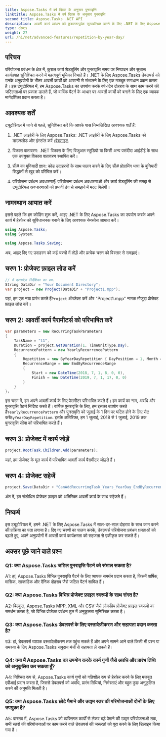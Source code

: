 ```yaml
---
title: Aspose.Tasks में वर्ष दिवस के अनुसार पुनरावृत्ति
linktitle: Aspose.Tasks में वर्ष दिवस के अनुसार पुनरावृत्ति
second_title: Aspose.Tasks .NET API
description: आवर्ती कार्य प्रबंधन को कुशलतापूर्वक सुव्यवस्थित करने के लिए .NET के लिए Aspose.Tasks में वर्ष-दिवस की पुनरावृत्ति को संभालना सीखें।
type: docs
weight: 27
url: /hi/net/advanced-features/repetition-by-year-day/
---
```

## परिचय

परियोजना प्रबंधन के क्षेत्र में, कुशल कार्य शेड्यूलिंग और पुनरावृत्ति समय पर निष्पादन और सुचारू कार्यप्रवाह सुनिश्चित करने में महत्वपूर्ण भूमिका निभाते हैं। .NET के लिए Aspose.Tasks डेवलपर्स को उनके अनुप्रयोगों के भीतर आवर्ती कार्यों को आसानी से संभालने के लिए एक मजबूत समाधान प्रदान करता है। इस ट्यूटोरियल में, हम Aspose.Tasks का उपयोग करके वर्ष-दिन दोहराव के साथ काम करने की जटिलताओं पर प्रकाश डालते हैं, जो वार्षिक पैटर्न के आधार पर आवर्ती कार्यों को बनाने के लिए एक व्यापक मार्गदर्शिका प्रदान करता है।

## आवश्यक शर्तें

ट्यूटोरियल में जाने से पहले, सुनिश्चित करें कि आपके पास निम्नलिखित आवश्यक शर्तें हैं:

1.  .NET लाइब्रेरी के लिए Aspose.Tasks: .NET लाइब्रेरी के लिए Aspose.Tasks को डाउनलोड और इंस्टॉल करें।[वेबसाइट](https://releases.aspose.com/tasks/net/).
   
2. विकास वातावरण: .NET विकास के लिए विजुअल स्टूडियो या किसी अन्य पसंदीदा आईडीई के साथ एक उपयुक्त विकास वातावरण स्थापित करें।

3. सी# का बुनियादी ज्ञान: कोड उदाहरणों के साथ पालन करने के लिए सी# प्रोग्रामिंग भाषा के बुनियादी सिद्धांतों से खुद को परिचित करें।

4. परियोजना प्रबंधन अवधारणाएँ: परियोजना प्रबंधन अवधारणाओं और कार्य शेड्यूलिंग की समझ से ट्यूटोरियल अवधारणाओं को प्रभावी ढंग से समझने में मदद मिलेगी।

## नामस्थान आयात करें

इससे पहले कि हम कोडिंग शुरू करें, आइए .NET के लिए Aspose.Tasks का उपयोग करके अपने कार्य में हेरफेर को सुविधाजनक बनाने के लिए आवश्यक नेमस्पेस आयात करें।

```csharp
using Aspose.Tasks;
using System;

using Aspose.Tasks.Saving;

```

अब, आइए दिए गए उदाहरण को कई चरणों में तोड़ें और प्रत्येक चरण को विस्तार से समझाएं।

## चरण 1: प्रोजेक्ट फ़ाइल लोड करें

```csharp
// वें दस्तावेज़ निर्देशिका का पथ.
String DataDir = "Your Document Directory";
var project = new Project(DataDir + "Project1.mpp");
```

 यहां, हम एक नया प्रारंभ करते हैं`Project` ऑब्जेक्ट करें और "Project1.mpp" नामक मौजूदा प्रोजेक्ट फ़ाइल लोड करें।

## चरण 2: आवर्ती कार्य पैरामीटर्स को परिभाषित करें

```csharp
var parameters = new RecurringTaskParameters
{
    TaskName = "t1",
    Duration = project.GetDuration(1, TimeUnitType.Day),
    RecurrencePattern = new YearlyRecurrencePattern
    {
        Repetition = new ByYearDayRepetition { DayPosition = 1, Month = Month.July },
        RecurrenceRange = new EndByRecurrenceRange
        {
            Start = new DateTime(2018, 7, 1, 8, 0, 0),
            Finish = new DateTime(2019, 7, 1, 17, 0, 0)
        }
    }
};
```

 इस चरण में, हम अपने आवर्ती कार्य के लिए पैरामीटर परिभाषित करते हैं। हम कार्य का नाम, अवधि और पुनरावृत्ति पैटर्न निर्दिष्ट करते हैं। वार्षिक पुनरावृत्ति के लिए, हम इसका उपयोग करते हैं`YearlyRecurrencePattern` और पुनरावृत्ति को जुलाई के 1 दिन पर घटित होने के लिए सेट करें`ByYearDayRepetition`. इसके अतिरिक्त, हम 1 जुलाई, 2018 से 1 जुलाई, 2019 तक पुनरावृत्ति सीमा को परिभाषित करते हैं।

## चरण 3: प्रोजेक्ट में कार्य जोड़ें

```csharp
project.RootTask.Children.Add(parameters);
```

यहां, हम प्रोजेक्ट के मूल कार्य में परिभाषित आवर्ती कार्य पैरामीटर जोड़ते हैं।

## चरण 4: प्रोजेक्ट सहेजें

```csharp
project.Save(DataDir + "CanAddRecurringTask_Years_YearDay_EndByRecurrenceRange_Test.mpp", SaveFileFormat.Mpp);
```

अंत में, हम संशोधित प्रोजेक्ट फ़ाइल को अतिरिक्त आवर्ती कार्य के साथ सहेजते हैं।

## निष्कर्ष

इस ट्यूटोरियल में, हमने .NET के लिए Aspose.Tasks में साल-दर-साल दोहराव के साथ काम करने की प्रक्रिया का पता लगाया है। दिए गए चरणों का पालन करके, डेवलपर्स परियोजना प्रबंधन क्षमताओं को बढ़ाते हुए, अपने अनुप्रयोगों में आवर्ती कार्य कार्यक्षमता को सहजता से एकीकृत कर सकते हैं।

## अक्सर पूछे जाने वाले प्रश्न

### Q1: क्या Aspose.Tasks जटिल पुनरावृत्ति पैटर्न को संभाल सकता है?

A1: हां, Aspose.Tasks विभिन्न पुनरावृत्ति पैटर्न के लिए व्यापक समर्थन प्रदान करता है, जिसमें वार्षिक, मासिक, साप्ताहिक और दैनिक दोहराव जैसे जटिल पैटर्न शामिल हैं।

### Q2: क्या Aspose.Tasks विभिन्न प्रोजेक्ट फ़ाइल स्वरूपों के साथ संगत है?

A2: बिल्कुल, Aspose.Tasks MPP, XML और CSV जैसे लोकप्रिय प्रोजेक्ट फ़ाइल स्वरूपों का समर्थन करता है, जो विभिन्न प्रोजेक्ट प्रबंधन टूल में अनुकूलता सुनिश्चित करता है।

### Q3: क्या Aspose.Tasks डेवलपर्स के लिए दस्तावेज़ीकरण और सहायता प्रदान करता है?

उ3: हां, डेवलपर्स व्यापक दस्तावेज़ीकरण तक पहुंच सकते हैं और अपने सामने आने वाले किसी भी प्रश्न या समस्या के लिए Aspose.Tasks समुदाय मंचों से सहायता ले सकते हैं।

### Q4: क्या मैं Aspose.Tasks का उपयोग करके कार्य गुणों जैसे अवधि और प्रारंभ तिथि को अनुकूलित कर सकता हूँ?

A4: निश्चित रूप से, Aspose.Tasks कार्य गुणों को गतिशील रूप से हेरफेर करने के लिए मजबूत एपीआई प्रदान करता है, जिससे डेवलपर्स को अवधि, प्रारंभ तिथियां, निर्भरताएं और बहुत कुछ अनुकूलित करने की अनुमति मिलती है।

### Q5: क्या Aspose.Tasks छोटे पैमाने और उद्यम स्तर की परियोजनाओं दोनों के लिए उपयुक्त है?

A5: वास्तव में, Aspose.Tasks को व्यक्तिगत कार्यों से लेकर बड़े पैमाने की उद्यम परियोजनाओं तक, सभी स्तरों की परियोजनाओं पर काम करने वाले डेवलपर्स की जरूरतों को पूरा करने के लिए डिज़ाइन किया गया है।